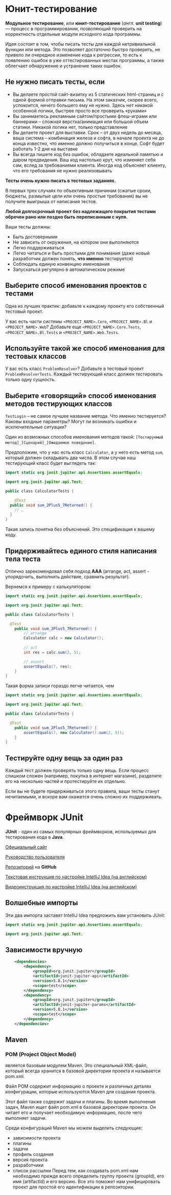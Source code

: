 # Юнит-тестирование

**Модульное тестирование**, или **юнит-тестирование** (*англ.* **unit testing**) — процесс в программировании, позволяющий проверить на корректность отдельные модули исходного кода программы.

Идея состоит в том, чтобы писать тесты для каждой нетривиальной функции или метода. Это позволяет достаточно быстро проверить, не привело ли очередное изменение кода к регрессии, то есть к появлению ошибок в уже оттестированных местах программы, а также облегчает обнаружение и устранение таких ошибок.

## Не нужно писать тесты, если

- Вы делаете простой сайт-визитку из 5 статических html-страниц и с одной формой отправки письма. На этом заказчик, скорее всего, успокоится, ничего большего ему не нужно. Здесь нет никакой особенной логики, быстрее просто все проверить «руками»
- Вы занимаетесь рекламным сайтом/простыми флеш-играми или баннерами – сложная верстка/анимация или большой объем статики. Никакой логики нет, только представление
- Вы делаете проект для выставки. Срок – от двух недель до месяца, ваша система – комбинация железа и софта, в начале проекта не до конца известно, что именно должно получиться в конце. Софт будет работать 1-2 дня на выставке
- Вы всегда пишете код без ошибок, обладаете идеальной памятью и даром предвидения. Ваш код настолько крут, что изменяет себя сам, вслед за требованиями клиента. Иногда код объясняет клиенту, что его требования не нужно реализовывать

**Тесты очень нужно писать в тестовых заданиях.**

В первых трех случаях по объективным причинам (сжатые сроки, бюджеты, размытые цели или очень простые требования) вы не получите выигрыша от написания тестов.

**Любой долгосрочный проект без надлежащего покрытия тестами обречен рано или поздно быть переписанным с нуля.**

Ваши тесты должны:
- Быть достоверными
- Не зависеть от окружения, на котором они выполняются
- Легко поддерживаться
- Легко читаться и быть простыми для понимания (даже новый разработчик должен понять, **что именно** тестируется)
- Соблюдать единую конвенцию именования
- Запускаться регулярно в автоматическом режиме

## Выберите способ именования проектов с тестами
Одна из лучших практик: добавьте к каждому проекту его собственный тестовый проект.

У вас есть части системы `<PROJECT_NAME>.Core`, `<PROJECT_NAME>.Bl` и `<PROJECT_NAME>.Web`? Добавьте еще `<PROJECT_NAME>.Core.Tests`, `<PROJECT_NAME>.Bl.Tests` и `<PROJECT_NAME>.Web.Tests`.

## Используйте такой же способ именования для тестовых классов
У вас есть класс `ProblemResolver`? Добавьте в тестовый проект `ProblemResolverTests`. Каждый тестирующий класс должен тестировать только одну сущность.

## Выберите «говорящий» способ именования методов тестирующих классов
`TestLogin` – не самое лучшее название метода. Что именно тестируется? Каковы входные параметры? Могут ли возникать ошибки и исключительные ситуации?

Один из возможных способов именования методов такой: `[Тестируемый метод]_[Сценарий]_[Ожидаемое поведение]`.

Предположим, что у нас есть класс `Calculator`, а у него есть метод `sum`, который должен складывать два числа.
В этом случае наш тестирующий класс будет выглядеть так:
```java
import static org.junit.jupiter.api.Assertions.assertEquals;

import org.junit.jupiter.api.Test;

public сlass CalculatorTests {

	@Test
  public void sum_2Plus5_7Returned() {
    // …
  }
}
```
Такая запись понятна без объяснений. Это спецификация к вашему коду.

## Придерживайтесь единого стиля написания тела теста
Отлично зарекомендовал себя подход **AAA** (arrange, act, assert - упорядочить, выполнить действие, сравнить результат).

Вернемся к примеру с калькулятором:
```java
import static org.junit.jupiter.api.Assertions.assertEquals;

import org.junit.jupiter.api.Test;

public class CalculatorTests {

  @Test
	public void sum_2Plus5_7Returned() {
		// arrange
		Calculator calc = new Calculator();
	
		// act
		int res = calc.sum(2, 5);

		// assert
		assertEquals(7, res);
	}
}
```
Такая форма записи гораздо легче читается, чем
```java
import static org.junit.jupiter.api.Assertions.assertEquals;

import org.junit.jupiter.api.Test;

public class CalculatorTests {

  @Test
	public void sum_2Plus5_7Returned() {
		assertEquals(7, new Calculator().sum(2, 5));
	}
}
```

## Тестируйте одну вещь за один раз
Каждый тест должен проверять только одну вещь. Если процесс слишком сложен (например, покупка в интернет магазине), разделите его на несколько частей и протестируйте их отдельно.

Если вы не будете придерживаться этого правила, ваши тесты станут нечитаемыми, и вскоре вам окажется очень сложно их поддерживать.

# Фреймворк JUnit

**JUnit** - один из самых популярных фреймворков, используемых для тестирования кода в **Java**.

[Официальный сайт](https://junit.org/junit5/)

[Руководство пользователя](https://junit.org/junit5/docs/current/user-guide/)

[Репозиторий](https://github.com/junit-team/junit5/) на **GitHub**

[Текстовая инструкция по настройке IntelliJ Idea (на английском)](https://www.jetbrains.com/help/idea/junit.html)

[Видеоинструкция по настройке IntelliJ Idea (на английском)](https://www.youtube.com/watch?v=we3zJE3hlWE)

## Волшебные импорты

Эти два импорта заставят IntelliJ Idea предложить вам установить JUnit:
```java
import static org.junit.jupiter.api.Assertions.assertEquals;

import org.junit.jupiter.api.Test;
```

## Зависимости вручную 
```xml
    <dependencies>
        <dependency>
            <groupId>org.junit.jupiter</groupId>
            <artifactId>junit-jupiter-api</artifactId>
            <version>5.8.1</version>
            <scope>test</scope>
        </dependency>
        <dependency>
            <groupId>org.junit.jupiter</groupId>
            <artifactId>junit-jupiter-params</artifactId>
            <version>5.8.1</version>
            <scope>test</scope>
        </dependency>
    </dependencies>
   ```

## Maven

### POM (Project Object Model) 
является базовым модулем Maven. Это специальный XML-файл, который всегда хранится в базовой директории проекта и называется pom.xml.

Файл POM содержит информацию о проекте и различных деталях конфигурации, которые используются Maven для создания проекта.

Этот файл также содержит задачи и плагины. Во время выполнения задач, Maven ищет файл pom.xml в базовой директории проекта. Он читает его и получает необходимую информацию, после чего выполняет задачи.

Среди конфигураций Maven мы можем выделить следующие:

- зависимости проекта
- плагины
- задачи
- профиль создания
- версия проекта
- разработчики
- список рассылки
Перед тем, как создавать pom.xml  нам необходимо прежде всего определить группу проекта (groupId), его имя (artifactId) и его версию. Все это поможет нам унифицировать проект для простой его идентификации в репозитории.